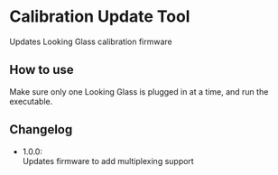 # Calibration Update Tool
Updates Looking Glass calibration firmware

## How to use
Make sure only one Looking Glass is plugged in at a time, and run the executable.

## Changelog
- 1.0.0:\
Updates firmware to add multiplexing support
